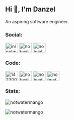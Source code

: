<h2 align="left">Hi 👋, I'm Danzel</h2>
<p>An aspiring software engineer.</p>

<h3 align="left">Social:</h3>
<p align="left">
  <a href="https://linkedin.com/in/in/notwatermango" target="blank"><img align="center"
      src="https://raw.githubusercontent.com/rahuldkjain/github-profile-readme-generator/master/src/images/icons/Social/linked-in-alt.svg"
      alt="in/notwatermango" height="30" width="40" /></a>
  <a href="https://instagram.com/notwatermango" target="blank"><img align="center"
      src="https://raw.githubusercontent.com/rahuldkjain/github-profile-readme-generator/master/src/images/icons/Social/instagram.svg"
      alt="notwatermango" height="30" width="40" /></a>
  <a href="https://twitter.com/notwatermango" target="blank"><img align="center"
      src="https://raw.githubusercontent.com/rahuldkjain/github-profile-readme-generator/master/src/images/icons/Social/twitter.svg"
      alt="notwatermango" height="30" width="40" /></a>
</p>

<h3 align="left">Code:</h3>
<p align="left">
  <a href="https://stackoverflow.com/users/14230002/danzel-artamadja" target="blank"><img align="center"
      src="https://raw.githubusercontent.com/rahuldkjain/github-profile-readme-generator/master/src/images/icons/Social/stack-overflow.svg"
      alt="14230002/danzel-artamadja" height="30" width="40" /></a>
  <a href="https://www.codechef.com/users/notwatermango" target="blank"><img align="center"
      src="https://cdn.jsdelivr.net/npm/simple-icons@3.1.0/icons/codechef.svg" alt="notwatermango" height="30"
      width="40" /></a>
  <a href="https://codeforces.com/profile/notwatermango" target="blank"><img align="center"
      src="https://raw.githubusercontent.com/rahuldkjain/github-profile-readme-generator/master/src/images/icons/Social/codeforces.svg"
      alt="notwatermango" height="30" width="40" /></a>
  <a href="https://www.leetcode.com/notwatermango" target="blank"><img align="center"
      src="https://raw.githubusercontent.com/rahuldkjain/github-profile-readme-generator/master/src/images/icons/Social/leet-code.svg"
      alt="notwatermango" height="30" width="40" /></a>
</p>

<h3 align="left">Stats:</h3>
<p><img align="center" src="https://github-readme-streak-stats.herokuapp.com/?user=notwatermango&"
    alt="notwatermango" /></p>

<p align="left"> <img
    src="https://komarev.com/ghpvc/?username=notwatermango&label=Profile%20views&color=0e75b6&style=flat"
    alt="notwatermango" /> </p>
